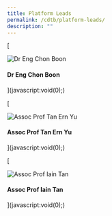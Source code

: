 ```yaml
---
title: Platform Leads
permalink: /cdtb/platform-leads/
description: ""
---
```

[

![Dr Eng Chon Boon](https://www.stcc.sg/wp-content/uploads/2022/03/dr-eng-chon-boon.jpg)

#### Dr Eng Chon Boon



](javascript:void(0);)

[

![Assoc Prof Tan Ern Yu](https://www.stcc.sg/wp-content/uploads/2023/06/Tan-Ern-Yu.jpg)

#### Assoc Prof Tan Ern Yu



](javascript:void(0);)

[

![Assoc Prof Iain Tan](https://www.stcc.sg/wp-content/uploads/2022/03/assoc-prof-tan-bee-huat-e1648108363770.jpg)

#### Assoc Prof Iain Tan



](javascript:void(0);)